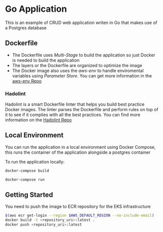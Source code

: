 # Go Application

This is an example of CRUD web application writen in Go that makes use of a Postgres database

## Dockerfile

- The Dockerfile uses *Multi-Stage* to build the application so just Docker is needed to build the application
- The layers or the Dockerfile are organized to optimize the image
- The Docker image also uses the *aws-env* to handle enviromental variables using *Parameter Store*. You can get more information in the [aws-env Repo](https://github.com/Droplr/aws-env)

### Hadolint

Hadolint is a smart Dockerfile linter that helps you build best practice Docker images. The linter parses the Dockerfile and perform rules on top of it to see if it complies with all the best practices.
You can find more information on the [Hadolint Repo](https://github.com/hadolint/hadolint)

## Local Environment

You can run the application in a local environment using Docker Compose, this runs the container of the application alongside a postgres container

To run the application locally:

```bash
docker-compose build
```
```bash
docker-compose run
```

## Getting Started

You need to push the image to ECR repository for the EKS infrastructure

```bash
$(aws ecr get-login --region $AWS_DEFAULT_REGION --no-include-email)
docker build -t <repository_uri>:latest .
docker push <repository_uri>:latest
```
